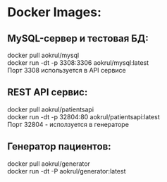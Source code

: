 # Docker Images:

## MySQL-сервер и тестовая БД:
docker pull aokrul/mysql  
docker run -dt -p 3308:3306 aokrul/mysql:latest  
Порт 3308 используется в API сервисе  

## REST API сервис:
docker pull aokrul/patientsapi  
docker run -dt -p 32804:80 aokrul/patientsapi:latest  
Порт 32804 - исползуется в генераторе  

## Генератор пациентов:
docker pull aokrul/generator   
docker run -dt -P aokrul/generator:latest  
